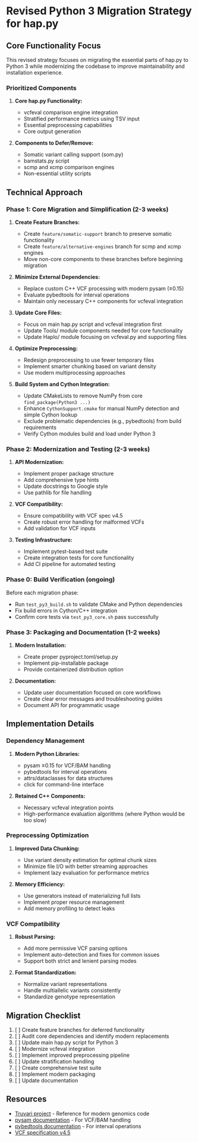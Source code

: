 # Revised Python 3 Migration Strategy for hap.py

## Core Functionality Focus

This revised strategy focuses on migrating the essential parts of hap.py to Python 3 while modernizing the codebase to improve maintainability and installation experience.

### Prioritized Components

1. **Core hap.py Functionality:**
   - vcfeval comparison engine integration
   - Stratified performance metrics using TSV input
   - Essential preprocessing capabilities
   - Core output generation

2. **Components to Defer/Remove:**
   - Somatic variant calling support (som.py)
   - bamstats.py script
   - scmp and xcmp comparison engines
   - Non-essential utility scripts

## Technical Approach

### Phase 1: Core Migration and Simplification (2-3 weeks)

1. **Create Feature Branches:**
   - Create `feature/somatic-support` branch to preserve somatic functionality
   - Create `feature/alternative-engines` branch for scmp and xcmp engines
   - Move non-core components to these branches before beginning migration

2. **Minimize External Dependencies:**
   - Replace custom C++ VCF processing with modern pysam (≥0.15)
   - Evaluate pybedtools for interval operations
   - Maintain only necessary C++ components for vcfeval integration

3. **Update Core Files:**
   - Focus on main hap.py script and vcfeval integration first
   - Update Tools/ module components needed for core functionality
   - Update Haplo/ module focusing on vcfeval.py and supporting files

4. **Optimize Preprocessing:**
   - Redesign preprocessing to use fewer temporary files
   - Implement smarter chunking based on variant density
   - Use modern multiprocessing approaches

5. **Build System and Cython Integration:**
   - Update CMakeLists to remove NumPy from core `find_package(Python3 ...)`
   - Enhance `CythonSupport.cmake` for manual NumPy detection and simple Cython lookup
   - Exclude problematic dependencies (e.g., pybedtools) from build requirements
   - Verify Cython modules build and load under Python 3

### Phase 2: Modernization and Testing (2-3 weeks)

1. **API Modernization:**
   - Implement proper package structure
   - Add comprehensive type hints
   - Update docstrings to Google style
   - Use pathlib for file handling

2. **VCF Compatibility:**
   - Ensure compatibility with VCF spec v4.5
   - Create robust error handling for malformed VCFs
   - Add validation for VCF inputs

3. **Testing Infrastructure:**
   - Implement pytest-based test suite
   - Create integration tests for core functionality
   - Add CI pipeline for automated testing

### Phase 0: Build Verification (ongoing)

Before each migration phase:

- Run `test_py3_build.sh` to validate CMake and Python dependencies
- Fix build errors in Cython/C++ integration
- Confirm core tests via `test_py3_core.sh` pass successfully

### Phase 3: Packaging and Documentation (1-2 weeks)

1. **Modern Installation:**
   - Create proper pyproject.toml/setup.py
   - Implement pip-installable package
   - Provide containerized distribution option

2. **Documentation:**

    - Update user documentation focused on core workflows
    - Create clear error messages and troubleshooting guides
    - Document API for programmatic usage

## Implementation Details

### Dependency Management

1. **Modern Python Libraries:**
   - pysam ≥0.15 for VCF/BAM handling
   - pybedtools for interval operations
   - attrs/dataclasses for data structures
   - click for command-line interface

2. **Retained C++ Components:**
   - Necessary vcfeval integration points
   - High-performance evaluation algorithms (where Python would be too slow)

### Preprocessing Optimization

1. **Improved Data Chunking:**
   - Use variant density estimation for optimal chunk sizes
   - Minimize file I/O with better streaming approaches
   - Implement lazy evaluation for performance metrics

2. **Memory Efficiency:**
   - Use generators instead of materializing full lists
   - Implement proper resource management
   - Add memory profiling to detect leaks

### VCF Compatibility

1. **Robust Parsing:**
   - Add more permissive VCF parsing options
   - Implement auto-detection and fixes for common issues
   - Support both strict and lenient parsing modes

2. **Format Standardization:**
   - Normalize variant representations
   - Handle multiallelic variants consistently
   - Standardize genotype representation

## Migration Checklist

1. [ ] Create feature branches for deferred functionality
2. [ ] Audit core dependencies and identify modern replacements
3. [ ] Update main hap.py script for Python 3
4. [ ] Modernize vcfeval integration
5. [ ] Implement improved preprocessing pipeline
6. [ ] Update stratification handling
7. [ ] Create comprehensive test suite
8. [ ] Implement modern packaging
9. [ ] Update documentation

## Resources

- [Truvari project](https://github.com/spiralgenetics/truvari) - Reference for modern genomics code
- [pysam documentation](https://pysam.readthedocs.io/) - For VCF/BAM handling
- [pybedtools documentation](https://daler.github.io/pybedtools/) - For interval operations
- [VCF specification v4.5](https://samtools.github.io/hts-specs/VCFv4.5.pdf)
